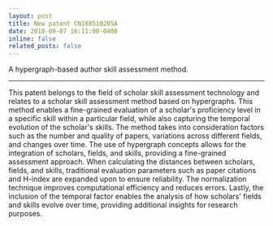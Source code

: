 ```yaml
---
layout: post
title: New patent CN108510205A
date: 2018-09-07 16:11:00-0400
inline: false
related_posts: false
---
```


A hypergraph-based author skill assessment method.

---

This patent belongs to the field of scholar skill assessment technology and relates to a scholar skill assessment method based on hypergraphs. This method enables a fine-grained evaluation of a scholar's proficiency level in a specific skill within a particular field, while also capturing the temporal evolution of the scholar's skills. The method takes into consideration factors such as the number and quality of papers, variations across different fields, and changes over time. The use of hypergraph concepts allows for the integration of scholars, fields, and skills, providing a fine-grained assessment approach. When calculating the distances between scholars, fields, and skills, traditional evaluation parameters such as paper citations and H-index are expanded upon to ensure reliability. The normalization technique improves computational efficiency and reduces errors. Lastly, the inclusion of the temporal factor enables the analysis of how scholars' fields and skills evolve over time, providing additional insights for research purposes.

<!-- <div class="row mt-3">
    <div class="col-sm mt-3 mt-md-0">
        {% include figure.html path="assets/img/patent20181.png" class="img-fluid rounded z-depth-1" zoomable=true %}
    </div>
    <div class="col-sm mt-3 mt-md-0">
        {% include figure.html path="assets/img/patent20182.png" class="img-fluid rounded z-depth-1" zoomable=true %}
    </div>
</div> -->


<!-- Announcements and news can be much longer than just quick inline posts. In fact, they can have all the features available for the standard blog posts. See below.

***

Jean shorts raw denim Vice normcore, art party High Life PBR skateboard stumptown vinyl kitsch. Four loko meh 8-bit, tousled banh mi tilde forage Schlitz dreamcatcher twee 3 wolf moon. Chambray asymmetrical paleo salvia, sartorial umami four loko master cleanse drinking vinegar brunch. <a href="https://www.pinterest.com">Pinterest</a> DIY authentic Schlitz, hoodie Intelligentsia butcher trust fund brunch shabby chic Kickstarter forage flexitarian. Direct trade <a href="https://en.wikipedia.org/wiki/Cold-pressed_juice">cold-pressed</a> meggings stumptown plaid, pop-up taxidermy. Hoodie XOXO fingerstache scenester Echo Park. Plaid ugh Wes Anderson, freegan pug selvage fanny pack leggings pickled food truck DIY irony Banksy.

#### Hipster list
<ul>
    <li>brunch</li>
    <li>fixie</li>
    <li>raybans</li>
    <li>messenger bag</li>
</ul>

Hoodie Thundercats retro, tote bag 8-bit Godard craft beer gastropub. Truffaut Tumblr taxidermy, raw denim Kickstarter sartorial dreamcatcher. Quinoa chambray slow-carb salvia readymade, bicycle rights 90's yr typewriter selfies letterpress cardigan vegan.

***

Pug heirloom High Life vinyl swag, single-origin coffee four dollar toast taxidermy reprehenderit fap distillery master cleanse locavore. Est anim sapiente leggings Brooklyn ea. Thundercats locavore excepteur veniam eiusmod. Raw denim Truffaut Schlitz, migas sapiente Portland VHS twee Bushwick Marfa typewriter retro id keytar.

> We do not grow absolutely, chronologically. We grow sometimes in one dimension, and not in another, unevenly. We grow partially. We are relative. We are mature in one realm, childish in another.
> —Anais Nin

Fap aliqua qui, scenester pug Echo Park polaroid irony shabby chic ex cardigan church-key Odd Future accusamus. Blog stumptown sartorial squid, gastropub duis aesthetic Truffaut vero. Pinterest tilde twee, odio mumblecore jean shorts lumbersexual. -->
